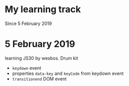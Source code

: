 # My learning track
Since 5 February 2019


# 5 February 2019
learning JS30 by wesbos. Drum kit    
- ```keydown``` event
- properties ```data-key``` and ```keyCode``` from keydown event
- ```transitionend``` DOM event

